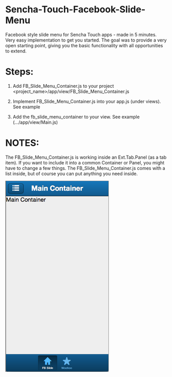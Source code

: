 Sencha-Touch-Facebook-Slide-Menu
================================

Facebook style slide menu for Sencha Touch apps - made in 5 minutes.
Very easy implementation to get you started. The goal was to provide a very open starting point, giving you the basic functionality with all opportunities to extend.



Steps:
==========

1. Add FB_Slide_Menu_Container.js to your project <project_name>/app/view/FB_Slide_Menu_Container.js

2. Implement FB_Slide_Menu_Container.js  into your app.js (under views). See example

3. Add the fb_slide_menu_container to your view. See example (.../app/view/Main.js)



NOTES:
=========

The FB_Slide_Menu_Container.js is working inside an Ext.Tab.Panel (as a tab item). If you want to include it into a common Container or Panel, you might have to change a few things.
The FB_Slide_Menu_Container.js  comes with a list inside, but of course you can put anything you need inside.

![ScreenShot](https://github.com/klauswaiss/Sencha-Touch-Facebook-Slide-Menu/blob/master/screen01.png)
